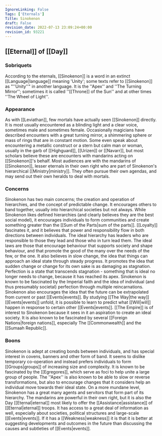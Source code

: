 ```yaml
---
IgnoreLinking: False
Tags: ['Eternals']
Title: Sinokenon
draft: False
revision_date: 2022-07-13 23:09:24+00:00
revision_id: 93221
---
```


## [[Eternal]] of [[Day]]
### Sobriquets
According to the eternals, [[Sinokenon]] is a word in an extinct [[Language|language]] meaning 'Unity'; some texts refer to [[Sinokenon]] as "''Unity''" in another language. 
It is the ''Apex'' and ''The Turning Mirror''; sometimes it is called ''[[Throne]] of the Sun'' and at other times ''The Wheel of Light''.
### Appearance
As with [[Leviathan]], few mortals have actually seen [[Sinokenon]] directly. It is most usually encountered as a blinding light and a clear voice, sometimes male and sometimes female. Occasionally magicians have described encounters with a great turning mirror, a shimmering sphere or mass of rings that are in constant motion. Some even speak about encountering a metallic construct or a stern but calm man or woman, usually in the garb of [[Highguard]], [[Urizen]] or [[Navarr]], but most scholars believe these are encounters with mandarins acting on [[Sinokenon]]'s behalf.
Most audiences are with the mandarins of [[Sinokenon]], lesser eternals in their own right who are part of Sinokenon's hierarchical [[Ministry|ministry]]. They often pursue their own agendas, and may send out their own heralds to deal with mortals.
### Concerns
Sinokenon has two main concerns; the creation and operation of hierarchies, and the concept of predictable change. It encourages others to band together, usually into hierarchical societies but not always. While Sinokenon likes defined hierarchies (and clearly believes they are the best social model), it encourages individuals to form communities and create something greater than the [[Sum of the Parts|sum of the parts]].
[[Loyalty]] fascinates it, and it believes that power and responsibility flow in both directions between individuals. The ideal hierarchy has leaders who are responsible to those they lead and those who in turn lead them. The ideal laws are those that encourage behaviour that supports society and shape behaviour, and that promote the good of the many over the needs of the few, or the one.
It also believes in slow change, the idea that things can approach an ideal state through steady progress. It promotes the idea that sudden change or change for its own sake is as damaging as stagnation. Perfection is a state that transcends stagnation - something that is ideal no longer needs to change, because it has reached its apex. Sinokenon is known to be fascinated by the Imperial faith and the idea of individual (and thus presumably societal) perfection through multiple reincarnations. 
Sinokenon also encourages the idea that the future can be extrapolated from current or past [[Events|events]]. By studying [[The Way|the way]] [[Events|events]] unfold, it is possible to learn to predict what [[Will|will]] happen in response to certain other [[Events|events]].
[[The Empire]] is of interest to Sinokenon because it sees in it an aspiration to create an ideal society. It is also known to be fascinated by several [[Foreign Nations|foreign nations]], especially The [[Commonwealth]] and the [[Sumaah Republic]].
### Boons
Sinokenon is adept at creating bonds between individuals, and has special interest in covens, banners and other form of band. It seems to dislike temporary co-operation and instead prefers individuals to form [[Groups|groups]] of increasing size and complexity. It is known to be fascinated by the [[Egregores]], which serve as foci to help unite a large group of people. The ''Apex'' is also known to be able to slow or reverse transformations, but also to encourage changes that it considers help an individual move towards their ideal state. 
On a more mundane level, Sinokenon has a great many agents and servitors that form part of its hierarchy. The mandarins are powerful in their own right, but it is also the Day [[Eternal|eternal]] most likely to offer the [[Assistance|assistance]] of [[Eternal|eternal]] troops. It has access to a great deal of information as well, especially about societies, political structures and large-scale [[Events|events]]. If it has a [[Weakness|weakness]] it is that it is better at suggesting developments and outcomes in the future than discussing the causes and subtleties of [[Events|events]].